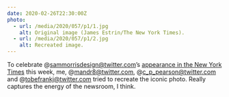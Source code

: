 ```yaml
---
date: 2020-02-26T22:30:00Z
photo:
  - url: /media/2020/057/p1/1.jpg
    alt: Original image (James Estrin/The New York Times).
  - url: /media/2020/057/p1/2.jpg
    alt: Recreated image.
---
```


To celebrate @sammorrisdesign@twitter.com’s [appearance in the New York Times](https://www.nytimes.com/2020/02/24/business/the-markup-tech-launch.html?searchResultPosition=1) this week, me, @mandr8@twitter.com, @c_p_pearson@twitter.com and @tobefrankj@twitter.com tried to recreate the iconic photo. Really captures the energy of the newsroom, I think.
